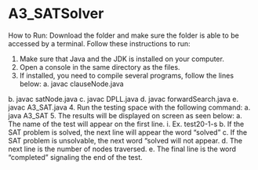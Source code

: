 # A3_SATSolver

How to Run:
Download the folder  and make sure the folder is able to be accessed by a terminal. Follow these instructions to run:
1.	Make sure that Java and the JDK is installed on your computer.
2.	Open a console in the same directory as the files.
3.	If installed, you need to compile several programs, follow the lines below:
  a.	javac clauseNode.java
  
  b.	javac satNode.java
  c.	javac DPLL.java
  d.	javac forwardSearch.java
  e.	javac A3_SAT.java
4.	Run the testing space with the following command:
  a.	java A3_SAT
5.	The results will be displayed on screen as seen below:
  a.	The name of the test will appear on the first line.
    i.	Ex. test20-1-s
  b.	If the SAT problem is solved, the next line will appear the word “solved”
  c.	If the SAT problem is unsolvable, the next word “solved will not appear.
  d.	The next line is the number of nodes traversed.
  e.	The final line is the word “completed” signaling the end of the test.
